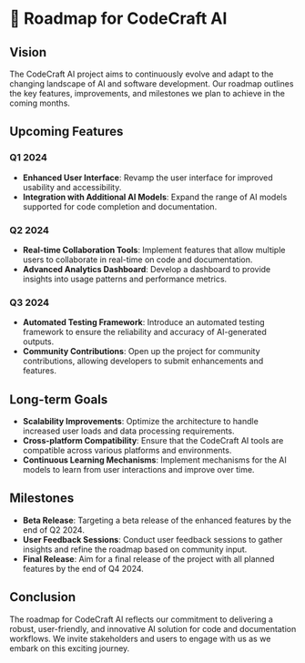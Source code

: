 # 🚀 Roadmap for CodeCraft AI

## Vision

The CodeCraft AI project aims to continuously evolve and adapt to the changing landscape of AI and software development. Our roadmap outlines the key features, improvements, and milestones we plan to achieve in the coming months.

## Upcoming Features

### Q1 2024
- **Enhanced User Interface**: Revamp the user interface for improved usability and accessibility.
- **Integration with Additional AI Models**: Expand the range of AI models supported for code completion and documentation.

### Q2 2024
- **Real-time Collaboration Tools**: Implement features that allow multiple users to collaborate in real-time on code and documentation.
- **Advanced Analytics Dashboard**: Develop a dashboard to provide insights into usage patterns and performance metrics.

### Q3 2024
- **Automated Testing Framework**: Introduce an automated testing framework to ensure the reliability and accuracy of AI-generated outputs.
- **Community Contributions**: Open up the project for community contributions, allowing developers to submit enhancements and features.

## Long-term Goals

- **Scalability Improvements**: Optimize the architecture to handle increased user loads and data processing requirements.
- **Cross-platform Compatibility**: Ensure that the CodeCraft AI tools are compatible across various platforms and environments.
- **Continuous Learning Mechanisms**: Implement mechanisms for the AI models to learn from user interactions and improve over time.

## Milestones

- **Beta Release**: Targeting a beta release of the enhanced features by the end of Q2 2024.
- **User Feedback Sessions**: Conduct user feedback sessions to gather insights and refine the roadmap based on community input.
- **Final Release**: Aim for a final release of the project with all planned features by the end of Q4 2024.

## Conclusion

The roadmap for CodeCraft AI reflects our commitment to delivering a robust, user-friendly, and innovative AI solution for code and documentation workflows. We invite stakeholders and users to engage with us as we embark on this exciting journey.
